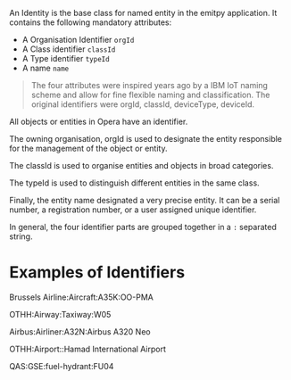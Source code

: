 
An Identity is the base class for named entity in the emitpy application.
It contains the following mandatory attributes:

- A Organisation Identifier `orgId`
- A Class identifier `classId`
- A Type identifier `typeId`
- A name `name`

> The four attributes were inspired years ago by a IBM IoT naming scheme and allow for fine flexible naming and classification. The original identifiers were orgId, classId, deviceType, deviceId.

All objects or entities in Opera have an identifier.

The owning organisation, orgId is used to designate the entity responsible for the management of the object or entity.

The classId is used to organise entities and objects in broad categories.

The typeId is used to distinguish different entities in the same class.

Finally, the entity name designated a very precise entity. It can be a serial number, a registration number, or a user assigned unique identifier.

In general, the four identifier parts are grouped together in a `:` separated string.

# Examples of Identifiers

Brussels Airline:Aircraft:A35K:OO-PMA

OTHH:Airway:Taxiway:W05

Airbus:Airliner:A32N:Airbus A320 Neo

OTHH:Airport::Hamad International Airport

QAS:GSE:fuel-hydrant:FU04